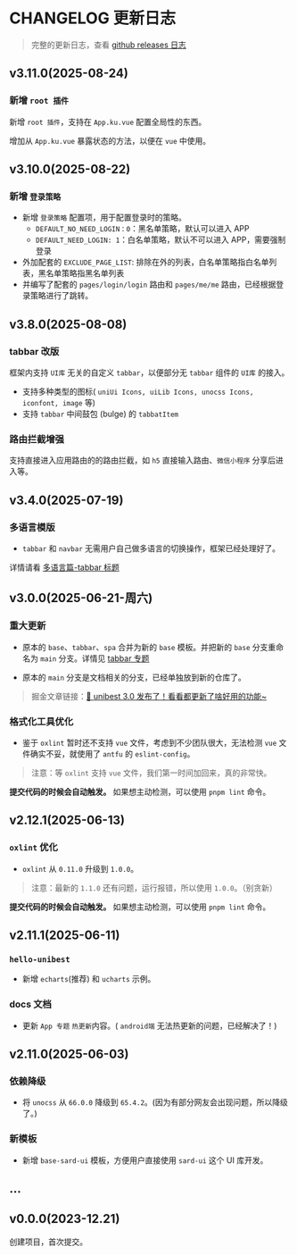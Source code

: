 # CHANGELOG 更新日志

> 完整的更新日志，查看 [github releases 日志](https://github.com/unibest-tech/unibest/releases)

## v3.11.0(2025-08-24)

### 新增 `root 插件`

新增 `root 插件`，支持在 `App.ku.vue` 配置全局性的东西。

增加从 `App.ku.vue` 暴露状态的方法，以便在 `vue` 中使用。

## v3.10.0(2025-08-22)

### 新增 `登录策略`

- 新增 `登录策略` 配置项，用于配置登录时的策略。
  - `DEFAULT_NO_NEED_LOGIN：0`：黑名单策略，默认可以进入 APP
  - `DEFAULT_NEED_LOGIN: 1`：白名单策略，默认不可以进入 APP，需要强制登录
- 外加配套的 `EXCLUDE_PAGE_LIST`: 排除在外的列表，白名单策略指白名单列表，黑名单策略指黑名单列表
- 并编写了配套的 `pages/login/login` 路由和 `pages/me/me` 路由，已经根据登录策略进行了跳转。

## v3.8.0(2025-08-08)

### tabbar 改版

框架内支持 `UI库` 无关的自定义 `tabbar`，以便部分无 `tabbar` 组件的 `UI库` 的接入。

- 支持多种类型的图标( `uniUi Icons, uiLib Icons, unocss Icons, iconfont, image` 等)
- 支持 `tabbar` 中间鼓包 (bulge) 的 `tabbatItem`

### 路由拦截增强

支持直接进入应用路由的的路由拦截，如 `h5` 直接输入路由、`微信小程序` 分享后进入等。

## v3.4.0(2025-07-19)

### 多语言模版

- `tabbar` 和 `navbar` 无需用户自己做多语言的切换操作，框架已经处理好了。

详情请看 [多语言篇-tabbar 标题](/base/10-i18n#tabbar-标题)

## v3.0.0(2025-06-21-周六)

### 重大更新

- 原本的 `base`、`tabbar`、`spa` 合并为新的 `base` 模板。并把新的 `base` 分支重命名为 `main` 分支。详情见 [tabbar 专题](/base/2-tabbar.md)

- 原本的 `main` 分支是文档相关的分支，已经单独放到新的仓库了。

> 掘金文章链接：[🎉 unibest 3.0 发布了！看看都更新了啥好用的功能~](https://juejin.cn/post/7518343357765124136)

### 格式化工具优化

- 鉴于 `oxlint` 暂时还不支持 `vue` 文件，考虑到不少团队很大，无法检测 `vue` 文件确实不妥，就使用了 `antfu` 的 `eslint-config`。

> 注意：等 `oxlint` 支持 `vue` 文件，我们第一时间加回来，真的非常快。

**提交代码的时候会自动触发。** 如果想主动检测，可以使用 `pnpm lint` 命令。

## v2.12.1(2025-06-13)

### `oxlint` 优化

- `oxlint` 从 `0.11.0` 升级到 `1.0.0`。

> 注意：最新的 `1.1.0` 还有问题，运行报错，所以使用 `1.0.0`。（别贪新）

**提交代码的时候会自动触发。** 如果想主动检测，可以使用 `pnpm lint` 命令。

## v2.11.1(2025-06-11)

### `hello-unibest`

- 新增 `echarts`(推荐) 和 `ucharts` 示例。

### docs 文档

- 更新 `App 专题` `热更新`内容。( `android端` 无法热更新的问题，已经解决了！)

## v2.11.0(2025-06-03)

<!-- ### 架构优化

- 把 `v2.8.0(2025-05-20)` 版本删除的 `husky + commitlint` 配置加回来了。 -->

### 依赖降级

- 将 `unocss` 从 `66.0.0` 降级到 `65.4.2`。(因为有部分网友会出现问题，所以降级了。)

### 新模板

- 新增 `base-sard-ui` 模板，方便用户直接使用 `sard-ui` 这个 UI 库开发。

<!-- ## v2.10.1(2025-05-28)

### 新功能

- 实现基础的 `登录` 功能，支持 `微信小程序` 静默登录 和 `非小程序` 登录。 -->

<!-- ## v2.9.3(2025-05-27)

### 新功能

- 支持 `spa` 模板，属于单页应用，完全自定义 `tabbar` 的形式。

### 依赖升级

- 将 `unocss` 从 `0.58` 升级到 `66.0.0`。
- 将 `wot-design-uni` 从 `^1.4.0` 升级到 `^1.9.0`。
- 将 `vue` 从 `3.4.21` 升级到 `^3.5.15`。
- 将 `vite` 从 `5.2.8` 升级到 `6.3.5`。

## v2.8.0(2025-05-20)

### 架构优化

- 移除 `stylelint` 和 `eslint` 配置，统一采用 `oxlint` 进行代码检查，提升代码校验的速度（比 `eslint` 快 `50-100` 倍）。
- ~~移除 `husky` 和 `commitlint` 配置(使用编辑器的AI生成commit信息)。~~(应网友要求，在v2.11.0加回来了)

  ::: details 对于 `v2.8.0` 以下版本，需按以下步骤操作：

  - 把 `stylelint, eslint` 相关依赖包删除
  - 安装 `oxlint`，设置 `lint-staged` 配置为 `oxlint`
  - 删除 `stylelint, eslint` 相关文件

  ![alt text](image-3.png)

  :::

## v2.7.0(2025-05-19)

### 依赖升级

- 将 `@dcloudio/uni-app` 从 `3.0.0-4020920240930001` 升级到 `3.0.0-4060520250512001`，获取最新功能和性能优化。

### 新功能

- 支持 `无 TabBar` 模式，用户只需删除 `pages.config.ts` 中的 `tabBar` 配置即可。

::: details 对于 `v2.7.0` 以下版本，需按以下步骤操作：

- 执行 `pnpm uvm` 升级 `@dcloudio/uni-app`。
- 修改 `src/utils/index.ts` 部分代码：

```ts
import pagesConfig from '@/pages.json'
const { pages, subPackages, tabBar = { list: [] } } = { ...pagesConfig }

/** 判断当前页面是否是 tabbar 页  */
export const getIsTabbar = () => {
  try {
    const lastPage = getLastPage()
    const currPath = lastPage?.route

    return Boolean(tabBar?.list?.some((item) => item.pagePath === currPath))
  } catch {
    return false
  }
}
```

::: -->

## ...

## v0.0.0(2023-12.21)

创建项目，首次提交。
